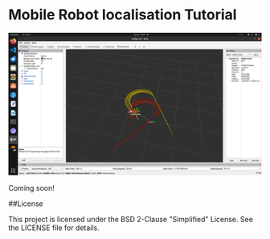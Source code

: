 
# Mobile Robot localisation Tutorial

![Robot Simulation](tuto_images/localiz.png)


Coming soon!

##License

This project is licensed under the BSD 2-Clause "Simplified" License. See the LICENSE file for details.


